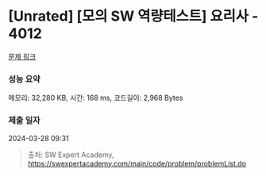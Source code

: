 # [Unrated] [모의 SW 역량테스트] 요리사 - 4012 

[문제 링크](https://swexpertacademy.com/main/code/problem/problemDetail.do?contestProbId=AWIeUtVakTMDFAVH) 

### 성능 요약

메모리: 32,280 KB, 시간: 168 ms, 코드길이: 2,968 Bytes

### 제출 일자

2024-03-28 09:31



> 출처: SW Expert Academy, https://swexpertacademy.com/main/code/problem/problemList.do